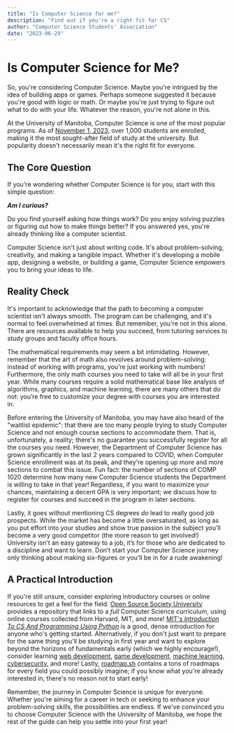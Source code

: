 ```yaml
---
title: "Is Computer Science for me?"
description: "Find out if you're a right fit for CS"
author: "Computer Science Students' Association"
date: "2023-06-29"
---
```


# Is Computer Science for Me?

So, you're considering Computer Science. Maybe you're intrigued by the idea of building apps or games. Perhaps someone suggested it because you're good with logic or math. Or maybe you're just trying to figure out what to do with your life. Whatever the reason, you're not alone in this.

At the University of Manitoba, Computer Science is one of the most popular programs. As of [November 1, 2023](https://umanitoba.ca/institutional-analysis/sites/institutional-analysis/files/2025-02/enrol_ug_area_of_study_full_part_f23.pdf), over 1,000 students are enrolled, making it the most sought-after field of study at the university. But popularity doesn't necessarily mean it's the right fit for everyone.

## The Core Question

If you're wondering whether Computer Science is for you, start with this simple question:

***Am I curious?***

Do you find yourself asking how things work? Do you enjoy solving puzzles or figuring out how to make things better? If you answered yes, you're already thinking like a computer scientist.

Computer Science isn't just about writing code. It's about problem-solving, creativity, and making a tangible impact. Whether it's developing a mobile app, designing a website, or building a game, Computer Science empowers you to bring your ideas to life.

## Reality Check

It's important to acknowledge that the path to becoming a computer scientist isn't always smooth. The program can be challenging, and it's normal to feel overwhelmed at times. But remember, you're not in this alone. There are resources available to help you succeed, from tutoring services to study groups and faculty office hours.

The mathematical requirements may seem a bit intimidating. However, remember that the art of math also revolves around problem-solving: instead of working with programs, you’re just working with numbers! Furthermore, the only math courses you need to take will all be in your first year. While many courses require a solid mathematical base like analysis of algorithms, graphics, and machine learning, there are many others that do not: you’re free to customize your degree with courses you are interested in.

Before entering the University of Manitoba, you may have also heard of the "waitlist epidemic": that there are too many people trying to study Computer Science and not enough course sections to accommodate them. That is, unfortunately, a reality; there's no guarantee you successfully register for all the courses you need. However, the Department of Computer Science has grown significantly in the last 2 years compared to COVID, when Computer Science enrollment was at its peak, and they're opening up more and more sections to combat this issue. Fun fact: the number of sections of COMP 1020 determine how many new Computer Science students the Department is willing to take in that year! Regardless, if you want to maximize your chances, maintaining a decent GPA is very important; we discuss how to register for courses and succeed in the program in later sections.

Lastly, it goes without mentioning CS degrees *do* lead to really good job prospects. While the market has become a little oversaturated, as long as you put effort into your studies and show true passion in the subject you’ll become a very good competitor (the more reason to get involved!) University isn’t an easy gateway to a job, it’s for those who are dedicated to a discipline and want to learn. Don’t start your Computer Science journey only thinking about making six-figures or you’ll be in for a rude awakening!

## A Practical Introduction

If you're still unsure, consider exploring introductory courses or online resources to get a feel for the field. [Open Source Society University](https://github.com/ossu/computer-science) provides a repository that links to a *full* Computer Science curriculum, using online courses collected from Harvard, MIT, and more! [MIT's *Introduction To CS And Programming Using Python*](https://ocw.mit.edu/courses/6-100l-introduction-to-cs-and-programming-using-python-fall-2022/pages/material-by-lecture/) is a good, dense introduction for anyone who's getting started. Alternatively, if you don't just want to prepare for the same thing you'll be studying in first year and want to explore beyond the horizons of fundamentals early (which we highly encourage!), consider learning [web development](https://www.theodinproject.com/), [game development](https://learn.unity.com/), [machine learning](https://developers.google.com/machine-learning/crash-course), [cybersecurity](https://pwn.college/), and more! Lastly, [roadmap.sh](https://roadmap.sh/) contains a tons of roadmaps for every field you could possibly imagine; if you know what you're already interested in, there's no reason not to start early!

Remember, the journey in Computer Science is unique for everyone. Whether you're aiming for a career in tech or seeking to enhance your problem-solving skills, the possibilities are endless. If we've convinced you to choose Computer Science with the University of Manitoba, we hope the rest of the guide can help you settle into your first year!
